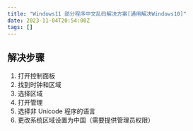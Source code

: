```yaml
---
title: "Windows11 部分程序中文乱码解决方案[通用解决Windows10]"
date: 2023-11-04T20:54:00Z
tags: []
---
```


## 解决步骤

1. 打开控制面板
2. 找到时钟和区域
3. 选择区域
4. 打开管理
5. 选择非 Unicode 程序的语言
6. 更改系统区域设置为中国（需要提供管理员权限）
